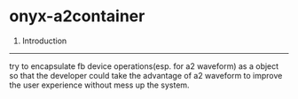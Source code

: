 onyx-a2container
================

1. Introduction
---------------
try to encapsulate fb device operations(esp. for a2 waveform) as a object so that the developer could take the advantage of a2 waveform to improve the user experience without mess up the system.
